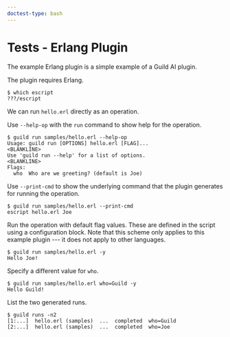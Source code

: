 ```yaml
---
doctest-type: bash
---
```


# Tests - Erlang Plugin

The example Erlang plugin is a simple example of a Guild AI plugin.

The plugin requires Erlang.

    $ which escript
    ???/escript

We can run `hello.erl` directly as an operation.

Use `--help-op` with the `run` command to show help for the operation.

    $ guild run samples/hello.erl --help-op
    Usage: guild run [OPTIONS] hello.erl [FLAG]...
    <BLANKLINE>
    Use 'guild run --help' for a list of options.
    <BLANKLINE>
    Flags:
      who  Who are we greeting? (default is Joe)

Use `--print-cmd` to show the underlying command that the plugin
generates for running the operation.

    $ guild run samples/hello.erl --print-cmd
    escript hello.erl Joe

Run the operation with default flag values. These are defined in the
script using a configuration block. Note that this scheme only applies
to this example plugin --- it does not apply to other languages.

    $ guild run samples/hello.erl -y
    Hello Joe!

Specify a different value for `who`.

    $ guild run samples/hello.erl who=Guild -y
    Hello Guild!

List the two generated runs.

    $ guild runs -n2
    [1:...]  hello.erl (samples)  ...  completed  who=Guild
    [2:...]  hello.erl (samples)  ...  completed  who=Joe
